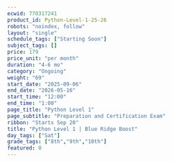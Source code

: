 ```yaml
---
ecwid: 770317241
product_id: Python-Level-1-25-26
robots: "noindex, follow"
layout: "single"
schedule_tags: ["Starting Soon"]
subject_tags: []
price: 179
price_unit: "per month"
duration: "4-6 mo"
category: "Ongoing"
weight: "69"
start_date: "2025-09-06"
end_date: "2026-05-16"
start_time: "12:00"
end_time: "1:00"
page_title: "Python Level 1"
page_subtitle: "Preparation and Certification Exam"
ribbon: "Starts Sep 20"
title: "Python Level 1 | Blue Ridge Boost"
day_tags: ["Sat"]
grade_tags: ["8th","9th","10th"]
featured: 0
---
```


